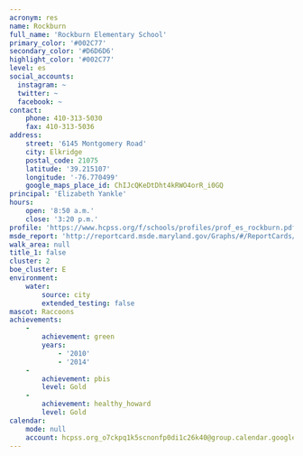 ```yaml
---
acronym: res
name: Rockburn
full_name: 'Rockburn Elementary School'
primary_color: '#002C77'
secondary_color: '#D6D6D6'
highlight_color: '#002C77'
level: es
social_accounts:
  instagram: ~
  twitter: ~
  facebook: ~
contact:
    phone: 410-313-5030
    fax: 410-313-5036
address:
    street: '6145 Montgomery Road'
    city: Elkridge
    postal_code: 21075
    latitude: '39.215107'
    longitude: '-76.770499'
    google_maps_place_id: ChIJcQKeDtDht4kRWO4orR_i0GQ
principal: 'Elizabeth Yankle'
hours:
    open: '8:50 a.m.'
    close: '3:20 p.m.'
profile: 'https://www.hcpss.org/f/schools/profiles/prof_es_rockburn.pdf'
msde_report: 'http://reportcard.msde.maryland.gov/Graphs/#/ReportCards/ReportCardSchool/1//1/13/0105/'
walk_area: null
title_1: false
cluster: 2
boe_cluster: E
environment:
    water:
        source: city
        extended_testing: false
mascot: Raccoons
achievements:
    -
        achievement: green
        years:
            - '2010'
            - '2014'
    -
        achievement: pbis
        level: Gold
    -
        achievement: healthy_howard
        level: Gold
calendar:
    mode: null
    account: hcpss.org_o7ckpq1k5scnonfp0di1c26k40@group.calendar.google.com
---
```

